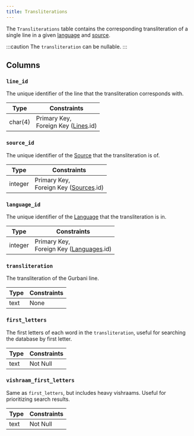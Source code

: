 ```yaml
---
title: Transliterations
---
```


The `Transliterations` table contains the corresponding transliteration of a single line in a given [language](languages) and [source](sources).

:::caution
The `transliteration` can be nullable.
:::

## Columns

### `line_id`

The unique identifier of the line that the transliteration corresponds with.

| Type    | Constraints                                        |
| ------- | -------------------------------------------------- |
| char(4) | Primary Key, <br/> Foreign Key ([Lines](lines).id) |

### `source_id`

The unique identifier of the [Source](sources) that the transliteration is of.

| Type    | Constraints                                            |
| ------- | ------------------------------------------------------ |
| integer | Primary Key, <br/> Foreign Key ([Sources](sources).id) |

### `language_id`

The unique identifier of the [Language](languages) that the transliteration is in.

| Type    | Constraints                                                |
| ------- | ---------------------------------------------------------- |
| integer | Primary Key, <br/> Foreign Key ([Languages](languages).id) |

### `transliteration`

The transliteration of the Gurbani line.

| Type | Constraints |
| ---- | ----------- |
| text | None        |

### `first_letters`

The first letters of each word in the `transliteration`, useful for searching the database by first letter.

| Type | Constraints |
| ---- | ----------- |
| text | Not Null    |

### `vishraam_first_letters`

Same as `first_letters`, but includes heavy vishraams. Useful for prioritizing search results.

| Type | Constraints |
| ---- | ----------- |
| text | Not Null    |

